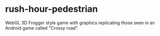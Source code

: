# rush-hour-pedestrian
WebGL 3D Frogger style game with graphics replicating those seen in an Android game called "Crossy road".
